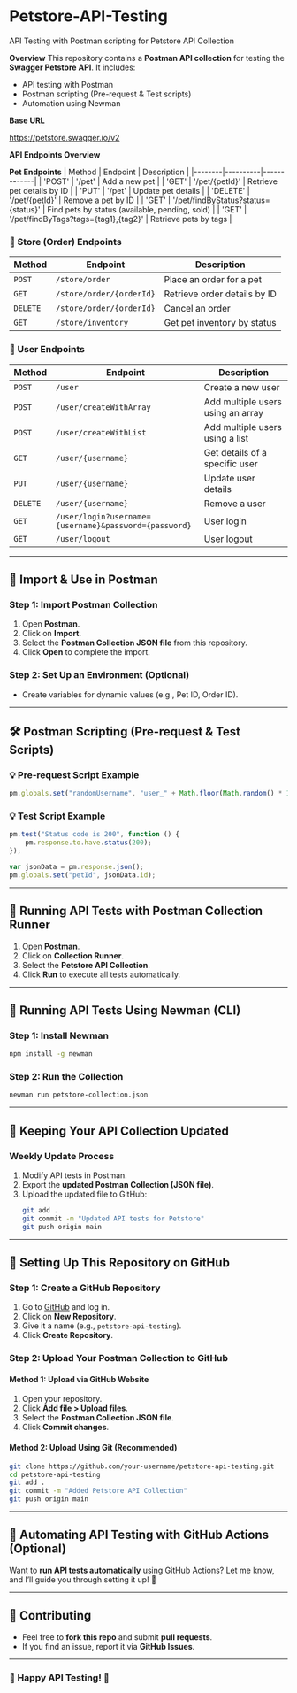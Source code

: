 # Petstore-API-Testing
API Testing with Postman scripting for Petstore API Collection

**Overview**
This repository contains a **Postman API collection** for testing the **Swagger Petstore API**. It includes:
- API testing with Postman
- Postman scripting (Pre-request & Test scripts)
- Automation using Newman

**Base URL**

https://petstore.swagger.io/v2

**API Endpoints Overview**

**Pet Endpoints**
| Method | Endpoint | Description |
|--------|----------|-------------|
| 'POST' | '/pet' | Add a new pet |
| 'GET' | '/pet/{petId}' | Retrieve pet details by ID |
| 'PUT' | '/pet' | Update pet details |
| 'DELETE' | '/pet/{petId}' | Remove a pet by ID |
| 'GET' | '/pet/findByStatus?status={status}' | Find pets by status (available, pending, sold) |
| 'GET' | '/pet/findByTags?tags={tag1},{tag2}' | Retrieve pets by tags |

### 🛒 Store (Order) Endpoints
| Method | Endpoint | Description |
|--------|----------|-------------|
| `POST` | `/store/order` | Place an order for a pet |
| `GET` | `/store/order/{orderId}` | Retrieve order details by ID |
| `DELETE` | `/store/order/{orderId}` | Cancel an order |
| `GET` | `/store/inventory` | Get pet inventory by status |

### 👤 User Endpoints
| Method | Endpoint | Description |
|--------|----------|-------------|
| `POST` | `/user` | Create a new user |
| `POST` | `/user/createWithArray` | Add multiple users using an array |
| `POST` | `/user/createWithList` | Add multiple users using a list |
| `GET` | `/user/{username}` | Get details of a specific user |
| `PUT` | `/user/{username}` | Update user details |
| `DELETE` | `/user/{username}` | Remove a user |
| `GET` | `/user/login?username={username}&password={password}` | User login |
| `GET` | `/user/logout` | User logout |

---

## 🚀 Import & Use in Postman

### Step 1: Import Postman Collection
1. Open **Postman**.
2. Click on **Import**.
3. Select the **Postman Collection JSON file** from this repository.
4. Click **Open** to complete the import.

### Step 2: Set Up an Environment (Optional)
- Create variables for dynamic values (e.g., Pet ID, Order ID).

---

## 🛠️ Postman Scripting (Pre-request & Test Scripts)

### 💡 Pre-request Script Example
```javascript
pm.globals.set("randomUsername", "user_" + Math.floor(Math.random() * 10000));
```

### 💡 Test Script Example
```javascript
pm.test("Status code is 200", function () {
    pm.response.to.have.status(200);
});

var jsonData = pm.response.json();
pm.globals.set("petId", jsonData.id);
```

---

## 🔄 Running API Tests with Postman Collection Runner
1. Open **Postman**.
2. Click on **Collection Runner**.
3. Select the **Petstore API Collection**.
4. Click **Run** to execute all tests automatically.

---

## 🚀 Running API Tests Using Newman (CLI)
### Step 1: Install Newman
```sh
npm install -g newman
```
### Step 2: Run the Collection
```sh
newman run petstore-collection.json
```

---

## 📢 Keeping Your API Collection Updated

### Weekly Update Process
1. Modify API tests in Postman.
2. Export the **updated Postman Collection (JSON file)**.
3. Upload the updated file to GitHub:
   ```sh
   git add .
   git commit -m "Updated API tests for Petstore"
   git push origin main
   ```

---

## 📌 Setting Up This Repository on GitHub

### Step 1: Create a GitHub Repository
1. Go to [GitHub](https://github.com/) and log in.
2. Click on **New Repository**.
3. Give it a name (e.g., `petstore-api-testing`).
4. Click **Create Repository**.

### Step 2: Upload Your Postman Collection to GitHub
#### Method 1: Upload via GitHub Website
1. Open your repository.
2. Click **Add file > Upload files**.
3. Select the **Postman Collection JSON file**.
4. Click **Commit changes**.

#### Method 2: Upload Using Git (Recommended)
```sh
git clone https://github.com/your-username/petstore-api-testing.git
cd petstore-api-testing
git add .
git commit -m "Added Petstore API Collection"
git push origin main
```

---

## 🔗 Automating API Testing with GitHub Actions (Optional)
Want to **run API tests automatically** using GitHub Actions? Let me know, and I’ll guide you through setting it up! 🚀

---

## 📢 Contributing
- Feel free to **fork this repo** and submit **pull requests**.
- If you find an issue, report it via **GitHub Issues**.

---

### 🚀 Happy API Testing! 🐾


